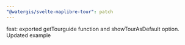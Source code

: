 ```yaml
---
"@watergis/svelte-maplibre-tour": patch
---
```


feat: exported getTourguide function and showTourAsDefault option. Updated example
